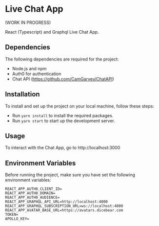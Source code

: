 # Live Chat App

(WORK IN PROGRESS)

React (Typescript) and Graphql Live Chat App.

## Dependencies

The following dependencies are required for the project:

- Node.js and npm
- Auth0 for authentication
- Chat API (https://github.com/CamGarvey/ChatAPI)

## Installation

To install and set up the project on your local machine, follow these steps:

- Run `yarn install` to install the required packages.
- Run `yarn start` to start up the development server.

## Usage

To interact with the Chat App, go to http://localhost:3000

## Environment Variables

Before running the project, make sure you have set the following environment variables:

```
REACT_APP_AUTH0_CLIENT_ID=
REACT_APP_AUTH0_DOMAIN=
REACT_APP_AUTH0_AUDIENCE=
REACT_APP_GRAPHQL_API_URL=http://localhost:4000
REACT_APP_GRAPHQL_SUBSCRIPTION_URL=ws://localhost:4000
REACT_APP_AVATAR_BASE_URL=https://avatars.dicebear.com
TOKEN=
APOLLO_KEY=
```
